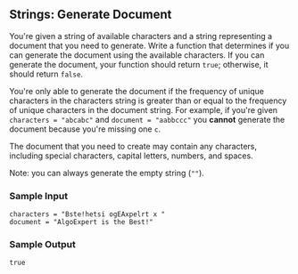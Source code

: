 ## Strings: Generate Document

You're given a string of available characters and a string representing a
document that you need to generate. Write a function that determines if you
can generate the document using the available characters. If you can generate
the document, your function should return `true`; otherwise, it
should return `false`.

You're only able to generate the document if the frequency of unique
characters in the characters string is greater than or equal to the frequency
of unique characters in the document string. For example, if you're given
`characters = "abcabc"` and `document = "aabbccc"` you
<b>cannot</b> generate the document because you're missing one `c`.


The document that you need to create may contain any characters, including
special characters, capital letters, numbers, and spaces.

Note: you can always generate the empty string (`""`).

### Sample Input

```
characters = "Bste!hetsi ogEAxpelrt x "
document = "AlgoExpert is the Best!"
```

### Sample Output

```
true
```
